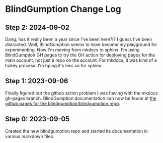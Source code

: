 # BlindGumption Change Log

## Step 2: 2024-09-02

Dang, has it really been a year since I've been here?!?
I guess I've been distracted.
Well, BlindGumption seems to have become my playground for experimenting.
Now I'm moving from mkdocs to sphinx.
I'm using BlindGumption GH pages to try the GH action for deploying pages for the main account,
not just a repo on the account.
For mkdocs, it was kind of a hokey process.
I'm hping it's less so for sphinx.

## Step 1: 2023-09-06

Finally figured out the github action problem I was having with the mkdocs gh-pages branch.
BlindGumption documentation can now be found at
[the github pages for the blindgumption/blindgumption repo](https://blindgumption.github.io/blindgumption/).

## Step 0: 2023-09-05

Created the new blindgumption repo and started its documentation in various markdown files.
